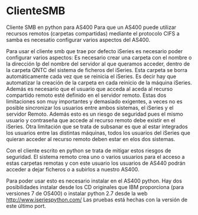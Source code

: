 # ClienteSMB
Cliente SMB en python para AS400
Para que un AS400 puede utilizar recursos remotos (carpetas compartidas) mediante el protocolo CIFS a samba es necesatio configurar varios aspectos del AS400.

Para usar el cliente smb que trae por defecto iSeries es necesario poder configurar varios aspectos:
	Es necesario crear una carpeta con el nombre o la dirección Ip del nombre del servidor al que queramos acceder, dentro de la carpeta QNTC del sistema de ficheros del iSeries. 
	Esta carpeta se borra automáticamente cada vez que se reinicia el iSeries. Es decir hay que automatizar la creación de la carpeta en cada reinicio de la máquina iSeries.
	Además es necesario que el usuario que acceda al aceda al recurso compartido remoto esté definido en el servidor remoto.
	Estas dos limitaciones son muy importantes y demasiado exigentes, a veces no es posible sincronizar los usuarios entre ambos sistemas, el iSeries y el servidor Remoto.
	Además esto es un riesgo de seguridad pues el mismo usuario y contraseña que accede al recurso remoto debe existir en el iSeries.
	Otra limitación que se trata de subsanar es que al estar integrados los usuarios entre las distintas máquinas, todos los usuarios del iSeries que quieran acceder al recurso remoto deben estar en elos dos sistemas.
	
Con el cliente escrito en python se trata de mitigar estos riesgos de seguridad. 
El sistema remoto crea uno o varios usuarios para el acceso a estas carpetas remotas y con este usuario los usuarios de AS440 podrán acceder a dejar ficheros o a subirlos a nuestro AS400.

Para poder usar esto es necesario instalar en el AS400 python. Hay dos posibilidades instalar desde los CD originales que IBM proporciona (para versiones 7 de OS400) o instalar python 2.7 desde la web http://www.iseriespython.com/
Las pruebas está hechas con la versión de este último port.

